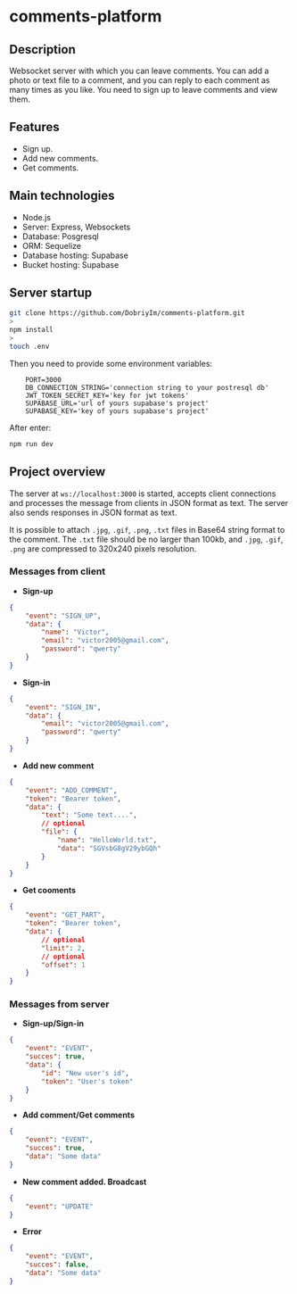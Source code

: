 # comments-platform

## Description

Websocket server with which you can leave comments. You can add a photo or text file to a comment, and you can reply to each comment as many times as you like.
You need to sign up to leave comments and view them.

## Features

- Sign up.
- Add new comments.
- Get comments.

## Main technologies

- Node.js
- Server: Express, Websockets
- Database: Posgresql
- ORM: Sequelize
- Database hosting: Supabase
- Bucket hosting: Supabase

## Server startup

```bash
git clone https://github.com/DobriyIm/comments-platform.git
>
npm install
>
touch .env
```

Then you need to provide some environment variables:

```plaintext
    PORT=3000
    DB_CONNECTION_STRING='connection string to your postresql db'
    JWT_TOKEN_SECRET_KEY='key for jwt tokens'
    SUPABASE_URL='url of yours supabase's project'
    SUPABASE_KEY='key of yours supabase's project'
```

After enter:

```bash
npm run dev
```

## Project overview

The server at `ws://localhost:3000` is started, accepts client connections and processes the message from clients in JSON format as text.
The server also sends responses in JSON format as text.

It is possible to attach `.jpg`, `.gif`, `.png`, `.txt` files in Base64 string format to the comment. The `.txt` file should be no larger than 100kb, and `.jpg`, `.gif`, `.png` are compressed to 320x240 pixels resolution.

### Messages from client

- **Sign-up**

```json
{
	"event": "SIGN_UP",
	"data": {
		"name": "Victor",
		"email": "victor2005@gmail.com",
		"password": "qwerty"
	}
}
```

- **Sign-in**

```json
{
	"event": "SIGN_IN",
	"data": {
		"email": "victor2005@gmail.com",
		"password": "qwerty"
	}
}
```

- **Add new comment**

```json
{
	"event": "ADD_COMMENT",
	"token": "Bearer token",
	"data": {
		"text": "Some text....",
		// optional
		"file": {
			"name": "HelloWorld.txt",
			"data": "SGVsbG8gV29ybGQh"
		}
	}
}
```

- **Get cooments**

```json
{
	"event": "GET_PART",
	"token": "Bearer token",
	"data": {
		// optional
		"limit": 2,
		// optional
		"offset": 1
	}
}
```

### Messages from server

- **Sign-up/Sign-in**

```json
{
	"event": "EVENT",
	"succes": true,
	"data": {
		"id": "New user's id",
		"token": "User's token"
	}
}
```

- **Add comment/Get comments**

```json
{
	"event": "EVENT",
	"succes": true,
	"data": "Some data"
}
```

- **New comment added. Broadcast**

```json
{
	"event": "UPDATE"
}
```

- **Error**

```json
{
	"event": "EVENT",
	"succes": false,
	"data": "Some data"
}
```
